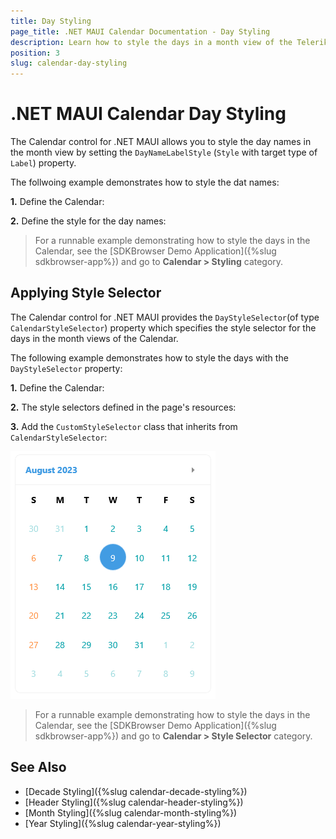 ```yaml
---
title: Day Styling
page_title: .NET MAUI Calendar Documentation - Day Styling
description: Learn how to style the days in a month view of the Telerik .NET MAUI Calendar control.
position: 3
slug: calendar-day-styling
---
```


# .NET MAUI Calendar Day Styling

The Calendar control for .NET MAUI allows you to style the day names in the month view by setting the `DayNameLabelStyle` (`Style` with target type of `Label`) property.

The follwoing example demonstrates how to style the dat names: 

**1.** Define the Calendar:

<snippet id='calendar-daynames-styling'/>

**2.** Define the style for the day names:

<snippet id='calendar-daynamelabel-style'/>

>For a runnable example demonstrating how to style the days in the Calendar, see the [SDKBrowser Demo Application]({%slug sdkbrowser-app%}) and go to **Calendar > Styling** category.

## Applying Style Selector

The Calendar control for .NET MAUI provides the `DayStyleSelector`(of type `CalendarStyleSelector`) property which specifies the style selector for the days in the month views of the Calendar.

The following example demonstrates how to style the days with the `DayStyleSelector` property:

**1.** Define the Calendar:

<snippet id='calendar-styleselectors-daystyleselector-usage'/>

**2.** The style selectors defined in the page's resources:

<snippet id='calendar-styleselectors-daystyleselector-definition'/>

**3.** Add the `CustomStyleSelector` class that inherits from `CalendarStyleSelector`:

<snippet id='calendar-styleselectors-custom-calendarstyleselector'/>

![.NET MAUI Calendar Day Style Selector](images/calendar-daystyle-selector.png)

>For a runnable example demonstrating how to style the days in the Calendar, see the [SDKBrowser Demo Application]({%slug sdkbrowser-app%}) and go to **Calendar > Style Selector** category.

## See Also

- [Decade Styling]({%slug calendar-decade-styling%})
- [Header Styling]({%slug calendar-header-styling%}) 
- [Month Styling]({%slug calendar-month-styling%})
- [Year Styling]({%slug calendar-year-styling%})
